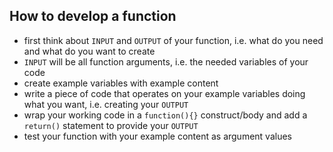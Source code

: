 
## How to develop a function

- first think about `INPUT` and `OUTPUT` of your function, i.e. what do you need and what do you want to create
- `INPUT` will be all function arguments, i.e. the needed variables of your code
- create example variables with example content
- write a piece of code that operates on your example variables doing what you want, i.e. creating your `OUTPUT`
- wrap your working code in a `function(){}` construct/body and add a `return()` statement to provide your `OUTPUT`
- test your function with your example content as argument values

